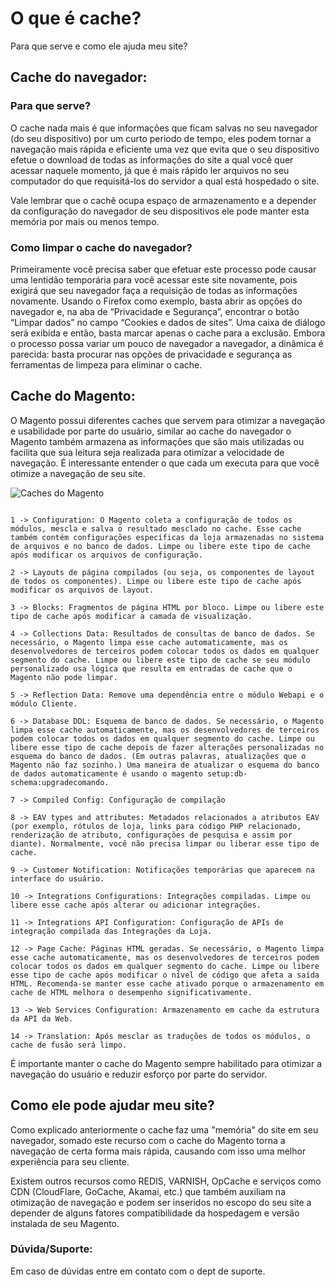 # O que é cache?

Para que serve e como ele ajuda meu site?

## Cache do navegador:

### Para que serve?

O cache nada mais é que informações que ficam salvas no seu navegador (do seu dispositivo) por um curto periodo de tempo, eles podem tornar a navegação mais rápida e eficiente uma vez que evita que o seu dispositivo efetue o download de todas as informações do site a qual você quer acessar naquele momento, já que é mais rápido ler arquivos no seu computador do que requisitá-los do servidor a qual está hospedado o site.

Vale lembrar que o cachê ocupa espaço de armazenamento e a depender da configuração do navegador de seu dispositivos ele pode manter esta memória por mais ou menos tempo.

### Como limpar o cache do navegador?

Primeiramente você precisa saber que efetuar este processo pode causar uma lentidão temporária para você acessar este site novamente, pois exigirá que seu navegador faça a requisição de todas as informações novamente. Usando o Firefox como exemplo, basta abrir as opções do navegador e, na aba de “Privacidade e Segurança”, encontrar o botão “Limpar dados” no campo “Cookies e dados de sites”. Uma caixa de diálogo será exibida e então, basta marcar apenas o cache para a exclusão. Embora o processo possa variar um pouco de navegador a navegador, a dinâmica é parecida: basta procurar nas opções de privacidade e segurança as ferramentas de limpeza para eliminar o cache.


## Cache do Magento:

O Magento possui diferentes caches que servem para otimizar a navegação e usabilidade por parte do usuário, similar ao cache do navegador o Magento também armazena as informações que são mais utilizadas ou facilita que sua leitura seja realizada para otimizar a velocidade de navegação. É interessante entender o que cada um executa para que você otimize a navegação de seu site.


![Caches do Magento](https://github.com/Buzz-Dev-Web/Tutoriais/blob/master/Magento_2/08%20-%20O%20que%20%C3%A9%20cache%20e%20para%20que%20serve%3F/images/1-cachemagento.png)


```

1 -> Configuration: O Magento coleta a configuração de todos os módulos, mescla e salva o resultado mesclado no cache. Esse cache também contém configurações específicas da loja armazenadas no sistema de arquivos e no banco de dados. Limpe ou libere este tipo de cache após modificar os arquivos de configuração.

2 -> Layouts de página compilados (ou seja, os componentes de layout de todos os componentes). Limpe ou libere este tipo de cache após modificar os arquivos de layout.

3 -> Blocks: Fragmentos de página HTML por bloco. Limpe ou libere este tipo de cache após modificar a camada de visualização.

4 -> Collections Data: Resultados de consultas de banco de dados. Se necessário, o Magento limpa esse cache automaticamente, mas os desenvolvedores de terceiros podem colocar todos os dados em qualquer segmento do cache. Limpe ou libere este tipo de cache se seu módulo personalizado usa lógica que resulta em entradas de cache que o Magento não pode limpar.

5 -> Reflection Data: Remove uma dependência entre o módulo Webapi e o módulo Cliente.

6 -> Database DDL: Esquema de banco de dados. Se necessário, o Magento limpa esse cache automaticamente, mas os desenvolvedores de terceiros podem colocar todos os dados em qualquer segmento do cache. Limpe ou libere esse tipo de cache depois de fazer alterações personalizadas no esquema do banco de dados. (Em outras palavras, atualizações que o Magento não faz sozinho.) Uma maneira de atualizar o esquema do banco de dados automaticamente é usando o magento setup:db-schema:upgradecomando.

7 -> Compiled Config: Configuração de compilação

8 -> EAV types and attributes: Metadados relacionados a atributos EAV (por exemplo, rótulos de loja, links para código PHP relacionado, renderização de atributo, configurações de pesquisa e assim por diante). Normalmente, você não precisa limpar ou liberar esse tipo de cache.

9 -> Customer Notification: Notificações temporárias que aparecem na interface do usuário.

10 -> Integrations Configurations: Integrações compiladas. Limpe ou libere esse cache após alterar ou adicionar integrações.

11 -> Integrations API Configuration: Configuração de APIs de integração compilada das Integrações da Loja.

12 -> Page Cache: Páginas HTML geradas. Se necessário, o Magento limpa esse cache automaticamente, mas os desenvolvedores de terceiros podem colocar todos os dados em qualquer segmento do cache. Limpe ou libere esse tipo de cache após modificar o nível de código que afeta a saída HTML. Recomenda-se manter esse cache ativado porque o armazenamento em cache de HTML melhora o desempenho significativamente.

13 -> Web Services Configuration: Armazenamento em cache da estrutura da API da Web.

14 -> Translation: Após mesclar as traduções de todos os módulos, o cache de fusão será limpo.

```

É importante manter o cache do Magento sempre habilitado para otimizar a navegação do usuário e reduzir esforço por parte do servidor.

## Como ele pode ajudar meu site?

Como explicado anteriormente o cache faz uma "memória" do site em seu navegador, somado este recurso com o cache do Magento torna a navegação de certa forma mais rápida, causando com isso uma melhor experiência para seu cliente. 

Existem outros recursos como REDIS, VARNISH, OpCache e serviços como CDN (CloudFlare, GoCache, Akamai, etc.) que também auxiliam na otimização de navegação e podem ser inseridos no escopo do seu site a depender de alguns fatores compatibilidade da hospedagem e versão instalada de seu Magento.

### Dúvida/Suporte:

Em caso de dúvidas entre em contato com o dept de suporte.
